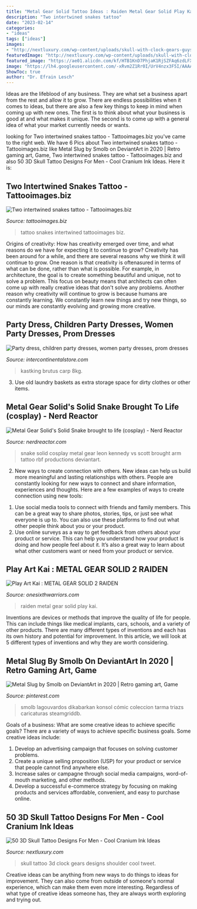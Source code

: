 ```yaml
---
title: "Metal Gear Solid Tattoo Ideas : Raiden Metal Gear Solid Play Kai"
description: "Two intertwined snakes tattoo"
date: "2023-02-14"
categories:
- "ideas"
tags: ["ideas"]
images:
- "http://nextluxury.com/wp-content/uploads/skull-with-clock-gears-guys-shoulder-3d-tattoo.jpg"
featuredImage: "http://nextluxury.com/wp-content/uploads/skull-with-clock-gears-guys-shoulder-3d-tattoo.jpg"
featured_image: "https://ae01.alicdn.com/kf/HTB1KnD7PhjaK1RjSZFAq6zdLFXa5.jpg"
image: "https://lh4.googleusercontent.com/-xRvm2Z1Rr0I/UrV4nzx3F5I/AAAAAAAAbZs/mB7AB6yb5ko/s1150/DSC_0436.jpg"
ShowToc: true
author: "Dr. Efrain Lesch"
---
```



Ideas are the lifeblood of any business. They are what set a business apart from the rest and allow it to grow. There are endless possibilities when it comes to ideas, but there are also a few key things to keep in mind when coming up with new ones. The first is to think about what your business is good at and what makes it unique. The second is to come up with a general idea of what your market currently needs or wants.

	

		
looking for Two intertwined snakes tattoo - Tattooimages.biz you've came to the right web. We have 6 Pics about Two intertwined snakes tattoo - Tattooimages.biz like Metal Slug by Smolb on DeviantArt in 2020 | Retro gaming art, Game, Two intertwined snakes tattoo - Tattooimages.biz and also 50 3D Skull Tattoo Designs For Men - Cool Cranium Ink Ideas. Here it is:
		
    
## Two Intertwined Snakes Tattoo - Tattooimages.biz

<img loading=lazy src="https://tattooimages.biz/images/gallery/two_intertwined_snakes_tattoo.jpg" onerror="this.onerror=null;this.src='https://tse1.mm.bing.net/th?id=OIP.-qMO9D3J0uwg2rmy7pgfMgHaJ4&amp;pid=15.1';" alt="Two intertwined snakes tattoo - Tattooimages.biz">

_Source: tattooimages.biz_

>tattoo snakes intertwined tattooimages biz. 

	

Origins of creativity: How has creativity emerged over time, and what reasons do we have for expecting it to continue to grow?
Creativity has been around for a while, and there are several reasons why we think it will continue to grow. One reason is that creativity is oftenasured in terms of what can be done, rather than what is possible. For example, in architecture, the goal is to create something beautiful and unique, not to solve a problem. This focus on beauty means that architects can often come up with really creative ideas that don't solve any problems. Another reason why creativity will continue to grow is because humans are constantly learning. We constantly learn new things and try new things, so our minds are constantly evolving and growing more creative.

    
## Party Dress, Children Party Dresses, Women Party Dresses, Prom Dresses

<img loading=lazy src="https://ae01.alicdn.com/kf/HTB1KnD7PhjaK1RjSZFAq6zdLFXa5.jpg" onerror="this.onerror=null;this.src='https://tse1.mm.bing.net/th?id=OIP.ocCIMzEm5J-98QFnzIagbQHaGe&amp;pid=15.1';" alt="Party dress, children party dresses, women party dresses, prom dresses">

_Source: intercontinentalstore.com_

>kastking brutus carp 8kg. 

	

3. Use old laundry baskets as extra storage space for dirty clothes or other items.

    
## Metal Gear Solid&#039;s Solid Snake Brought To Life (cosplay) - Nerd Reactor

<img loading=lazy src="https://nerdreactor.com/wp-content/uploads/2015/12/solid-snake-rbf-productions-05.jpg" onerror="this.onerror=null;this.src='https://tse4.mm.bing.net/th?id=OIP.N5idMahu7HMkLrB0wV4ZwgHaLH&amp;pid=15.1';" alt="Metal Gear Solid&#039;s Solid Snake brought to life (cosplay) - Nerd Reactor">

_Source: nerdreactor.com_

>snake solid cosplay metal gear leon kennedy vs scott brought arm tattoo rbf productions deviantart. 

	

2. New ways to create connection with others.
New ideas can help us build more meaningful and lasting relationships with others. People are constantly looking for new ways to connect and share information, experiences and thoughts. Here are a few examples of ways to create connection using new tools: 
1) Use social media tools to connect with friends and family members. This can be a great way to share photos, stories, tips, or just see what everyone is up to. You can also use these platforms to find out what other people think about you or your product. 
2) Use online surveys as a way to get feedback from others about your product or service. This can help you understand how your product is doing and how people feel about it. It’s also a great way to learn about what other customers want or need from your product or service.

    
## Play Art Kai : METAL GEAR SOLID 2 RAIDEN

<img loading=lazy src="https://lh4.googleusercontent.com/-xRvm2Z1Rr0I/UrV4nzx3F5I/AAAAAAAAbZs/mB7AB6yb5ko/s1150/DSC_0436.jpg" onerror="this.onerror=null;this.src='https://tse2.mm.bing.net/th?id=OIP.C2QflkKDqP6_4ML3EG7YlQHaLG&amp;pid=15.1';" alt="Play Art Kai : METAL GEAR SOLID 2 RAIDEN">

_Source: onesixthwarriors.com_

>raiden metal gear solid play kai. 

	

Inventions are devices or methods that improve the quality of life for people. This can include things like medical implants, cars, schools, and a variety of other products. There are many different types of inventions and each has its own history and potential for improvement. In this article, we will look at 5 different types of inventions and why they are worth considering.

    
## Metal Slug By Smolb On DeviantArt In 2020 | Retro Gaming Art, Game

<img loading=lazy src="https://i.pinimg.com/736x/40/09/a2/4009a2646ffbfec7597169967586bac3.jpg" onerror="this.onerror=null;this.src='https://tse1.mm.bing.net/th?id=OIP.l_R4J2gzhq4P4QBJAb-JagHaKe&amp;pid=15.1';" alt="Metal Slug by Smolb on DeviantArt in 2020 | Retro gaming art, Game">

_Source: pinterest.com_

>smolb lagouvardos dikabarkan konsol cómic coleccion tarma triazs caricaturas steamgriddb. 

	

Goals of a business: What are some creative ideas to achieve specific goals?
There are a variety of ways to achieve specific business goals. Some creative ideas include:
1. Develop an advertising campaign that focuses on solving customer problems.
2. Create a unique selling proposition (USP) for your product or service that people cannot find anywhere else.
3. Increase sales or campagne through social media campaigns, word-of-mouth marketing, and other methods. 
4. Develop a successful e-commerce strategy by focusing on making products and services affordable, convenient, and easy to purchase online.

    
## 50 3D Skull Tattoo Designs For Men - Cool Cranium Ink Ideas

<img loading=lazy src="http://nextluxury.com/wp-content/uploads/skull-with-clock-gears-guys-shoulder-3d-tattoo.jpg" onerror="this.onerror=null;this.src='https://tse4.mm.bing.net/th?id=OIP.9xjpX3ElIU120P5NrHO76gHaG3&amp;pid=15.1';" alt="50 3D Skull Tattoo Designs For Men - Cool Cranium Ink Ideas">

_Source: nextluxury.com_

>skull tattoo 3d clock gears designs shoulder cool tweet. 

	

Creative ideas can be anything from new ways to do things to ideas for improvement. They can also come from outside of someone's normal experience, which can make them even more interesting. Regardless of what type of creative ideas someone has, they are always worth exploring and trying out.

